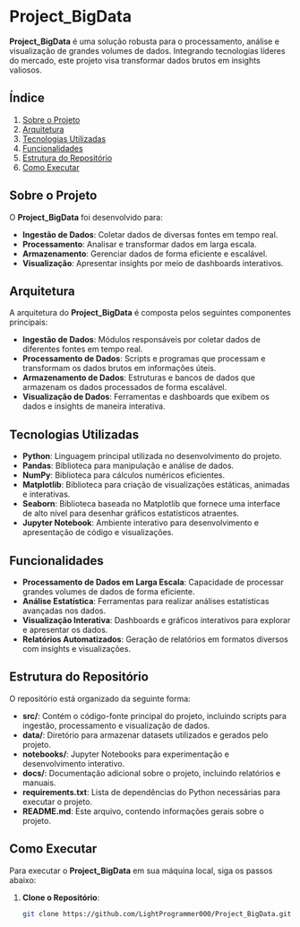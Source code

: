 # Project_BigData

**Project_BigData** é uma solução robusta para o processamento, análise e visualização de grandes volumes de dados. Integrando tecnologias líderes do mercado, este projeto visa transformar dados brutos em insights valiosos.

## Índice

1. [Sobre o Projeto](#sobre-o-projeto)
2. [Arquitetura](#arquitetura)
3. [Tecnologias Utilizadas](#tecnologias-utilizadas)
4. [Funcionalidades](#funcionalidades)
5. [Estrutura do Repositório](#estrutura-do-repositório)
6. [Como Executar](#como-executar)

## Sobre o Projeto

O **Project_BigData** foi desenvolvido para:

- **Ingestão de Dados**: Coletar dados de diversas fontes em tempo real.
- **Processamento**: Analisar e transformar dados em larga escala.
- **Armazenamento**: Gerenciar dados de forma eficiente e escalável.
- **Visualização**: Apresentar insights por meio de dashboards interativos.

## Arquitetura

A arquitetura do **Project_BigData** é composta pelos seguintes componentes principais:

- **Ingestão de Dados**: Módulos responsáveis por coletar dados de diferentes fontes em tempo real.
- **Processamento de Dados**: Scripts e programas que processam e transformam os dados brutos em informações úteis.
- **Armazenamento de Dados**: Estruturas e bancos de dados que armazenam os dados processados de forma escalável.
- **Visualização de Dados**: Ferramentas e dashboards que exibem os dados e insights de maneira interativa.

## Tecnologias Utilizadas

- **Python**: Linguagem principal utilizada no desenvolvimento do projeto.
- **Pandas**: Biblioteca para manipulação e análise de dados.
- **NumPy**: Biblioteca para cálculos numéricos eficientes.
- **Matplotlib**: Biblioteca para criação de visualizações estáticas, animadas e interativas.
- **Seaborn**: Biblioteca baseada no Matplotlib que fornece uma interface de alto nível para desenhar gráficos estatísticos atraentes.
- **Jupyter Notebook**: Ambiente interativo para desenvolvimento e apresentação de código e visualizações.

## Funcionalidades

- **Processamento de Dados em Larga Escala**: Capacidade de processar grandes volumes de dados de forma eficiente.
- **Análise Estatística**: Ferramentas para realizar análises estatísticas avançadas nos dados.
- **Visualização Interativa**: Dashboards e gráficos interativos para explorar e apresentar os dados.
- **Relatórios Automatizados**: Geração de relatórios em formatos diversos com insights e visualizações.

## Estrutura do Repositório

O repositório está organizado da seguinte forma:

- **src/**: Contém o código-fonte principal do projeto, incluindo scripts para ingestão, processamento e visualização de dados.
- **data/**: Diretório para armazenar datasets utilizados e gerados pelo projeto.
- **notebooks/**: Jupyter Notebooks para experimentação e desenvolvimento interativo.
- **docs/**: Documentação adicional sobre o projeto, incluindo relatórios e manuais.
- **requirements.txt**: Lista de dependências do Python necessárias para executar o projeto.
- **README.md**: Este arquivo, contendo informações gerais sobre o projeto.

## Como Executar

Para executar o **Project_BigData** em sua máquina local, siga os passos abaixo:

1. **Clone o Repositório**:

   ```bash
   git clone https://github.com/LightProgrammer000/Project_BigData.git
